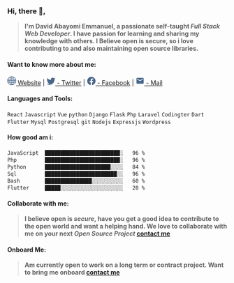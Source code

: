 <!-- --- -->

### Hi, there 👋,

> **I'm David Abayomi Emmanuel, a passionate self-taught _Full Stack Web Developer_. I have passion for learning and sharing my knowledge with others. I Believe open is secure, so i love contributing to and also maintaining open source libraries.**

#### Want to know more about me:

<a href="https://iamdavidabayomi.github.io" title="David Abayomi Emmanuel (iamdavidabayomi) | Website"><img alt="David Abayomi Emmanuel (iamdavidabayomi)" width="20px" src="https://raw.githubusercontent.com/iamdavidabayomi/iamdavidabayomi/main/assets/web.svg" /> Website</a> | <a href="https://twitter.com/iamdavidabayomi" title="David Abayomi Emmanuel (iamdavidabayomi) | Twitter"><img alt="iamdavidabayomi | Twitter" width="20px" src="https://raw.githubusercontent.com/iamdavidabayomi/iamdavidabayomi/main/assets/twitter.svg" /> - Twitter</a> | <a href="https://facebook.com/iamdavidabayomi" title="David Abayomi Emmanuel (iamdavidabayomi) | Facebook"><img alt="iamdavidabayomi | Facebook" width="20px" src="https://raw.githubusercontent.com/iamdavidabayomi/iamdavidabayomi/main/assets/facebook.svg" /> - Facebook</a> | <a href="mailto:iamdavidabayomi@gmail.com" title="David Abayomi Emmanuel (iamdavidabayomi) | Email"><img alt="iamdavidabayomi@gmail.com | Mail" width="20px" src="https://raw.githubusercontent.com/iamdavidabayomi/iamdavidabayomi/main/assets/mail.svg" /> - Mail</a>

#### Languages and Tools:

<code>React</code> <code>Javascript</code> <code>Vue</code> <code>python</code> <code>Django</code> <code>Flask</code> <code>Php</code> <code>Laravel</code> <code>Codingter</code> <code>Dart</code> <code>Flutter</code> <code>Mysql</code> <code>Postgresql</code> <code>git</code> <code>Nodejs</code> <code>Expressjs</code> <code>Wordpress</code>

#### How good am i:

<!--START_SECTION:waka-->

```text
JavaScript  ████████████████████████░   96 %
Php         ████████████████████████░   96 %
Python      █████████████████████░░░░   84 %
Sql         ███████████████████████░░   96 %
Bash        ███████████████░░░░░░░░░░   60 %
Flutter     █████░░░░░░░░░░░░░░░░░░░░   20 %
```

<!--END_SECTION:waka-->

#### Collaborate with me:

> **I believe open is _secure_, have you get a good idea to contribute to the open world and want a helping hand. We love to collaborate with me on your next _Open Source Project_ <a href="mailto:iamdavidabayomi@gmail.com" title="David Abayomi Emmanuel (iamdavidabayomi) | Email">contact me</a>**

#### Onboard Me:

> **Am currently open to work on a long term or contract project. Want to bring me onboard <a href="mailto:iamdavidabayomi@gmail.com" title="David Abayomi Emmanuel (iamdavidabayomi) | Email">contact me</a>**
